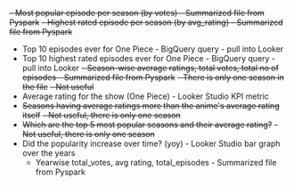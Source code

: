 ~~- Most popular episode per season (by votes) - Summarized file from Pyspark~~
~~- Highest rated episode per season (by avg_rating) - Summarized file from Pyspark~~
- Top 10 episodes ever for One Piece - BigQuery query - pull into Looker
- Top 10 highest rated episodes ever for One Piece - BigQuery query - pull into Looker
~~- Season-wise average ratings, total votes, total no of episodes - Summarized file from Pyspark~~
    ~~- There is only one season in the file~~
    ~~- Not useful~~
- Average rating for the show (One Piece) - Looker Studio KPI metric
- ~~Seasons having average ratings more than the anime's average rating itself~~
    ~~- Not useful, there is only one season~~
- ~~Which are the top 5 most popular seasons and their average rating?~~
    ~~- Not useful, there is only one season~~
- Did the popularity increase over time? (yoy) - Looker Studio bar graph over the years
    - Yearwise total_votes, avg rating, total_episodes  - Summarized file from Pyspark